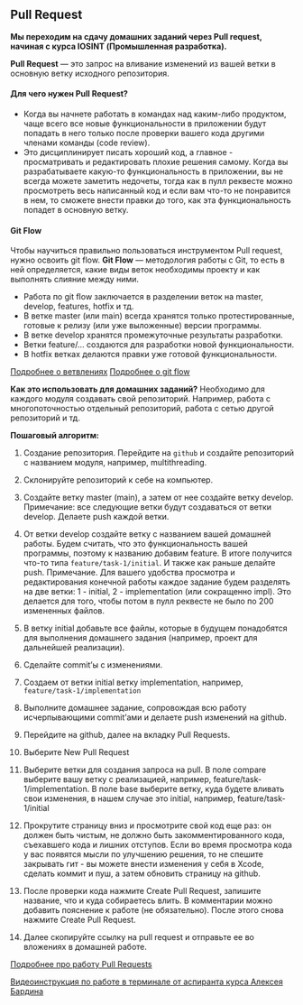 ## Pull Request

**Мы переходим на сдачу домашних заданий через Pull request, начиная с курса IOSINT (Промышленная разработка).**

**Pull Request** — это запрос на вливание изменений из вашей ветки в основную ветку исходного репозитория.

#### Для чего нужен Pull Request?
* Когда вы начнете работать в командах над каким-либо продуктом, чаще всего все новые функциональности в приложении будут попадать в него только после проверки вашего кода другими членами команды (code review).
* Это дисциплинирует писать хороший код, а главное - просматривать и редактировать плохие решения самому. Когда вы разрабатываете какую-то функциональность в приложении, вы не всегда можете заметить недочеты, тогда как в пулл реквесте можно просмотреть весь написанный код и если вам что-то не понравится в нем, то сможете внести правки до того, как эта функциональность попадет в основную ветку.

#### Git Flow

Чтобы научиться правильно пользоваться инструментом Pull request, нужно освоить git flow. **Git Flow** — методология работы с Git, то есть в ней определяется, какие виды веток необходимы проекту и как выполнять слияние между ними. 

* Работа по git flow заключается в разделении веток на master, develop, features, hotfix и тд. 
* В ветке master (или main) всегда хранятся только протестированные, готовые к релизу (или уже выложенные) версии программы. 
* В ветке develop хранятся промежуточные результаты разработки. 
* Ветки feature/… создаются для разработки новой функциональности. 
* В hotfix ветках делаются правки уже готовой функциональности. 

[Подробнее о ветвлениях](https://nvie.com/posts/a-successful-git-branching-model)
[Подробнее о git flow](https://danielkummer.github.io/git-flow-cheatsheet/index.ru_RU.html)

**Как это использовать для домашних заданий?**
Необходимо для каждого модуля создавать свой репозиторий. Например, работа с многопоточностью отдельный репозиторий, работа с сетью другой репозиторий и тд.

**Пошаговый алгоритм:**
1. Создание репозитория. Перейдите на `github` и создайте репозиторий с названием модуля, например, multithreading.
2. Склонируйте репозиторий к себе на компьютер.
3. Создайте ветку master (main), а затем от нее создайте ветку develop. Примечание: все следующие ветки будут создаваться от ветки develop. Делаете push каждой ветки.
4. От ветки develop создайте ветку с названием вашей домашней работы. Будем считать, что это функциональность вашей программы, поэтому к названию добавим feature. В итоге получится что-то типа ```feature/task-1/initial```. И также как раньше делайте push.
Примечание. Для вашего удобства просмотра и редактирования конечной работы каждое задание будем разделять на две ветки: 1 - initial, 2 - implementation (или сокращенно impl). Это делается для того, чтобы потом в пулл реквесте не было по 200 измененных файлов.
5. В ветку initial добавьте все файлы, которые в будущем понадобятся для выполнения домашнего задания (например, проект для дальнейшей реализации).
6. Сделайте commit’ы с изменениями.
7. Создаем от ветки initial ветку implementation, например, ```feature/task-1/implementation```
8. Выполните домашнее задание, сопровождая всю работу исчерпывающими commit’ами и делаете push изменений на github.
9. Перейдите на github, далее на вкладку Pull Requests. 

10. Выберите New Pull Request

11. Выберите ветки для создания запроса на pull. 
В поле compare выберите вашу ветку с реализацией, например, feature/task-1/implementation. 
В поле base выберите ветку, куда будете вливать свои изменения, в нашем случае это initial, например, feature/task-1/initial

12. Прокрутите страницу вниз и просмотрите свой код еще раз: он должен быть чистым, не должно быть закомментированного кода, съехавшего кода и лишних отступов. 
Если во время просмотра кода у вас появятся мысли по улучшению решения, то не спешите закрывать гит - вы можете внести изменения у себя в Xcode, сделать коммит и пуш, а затем обновить страницу на github.
13. После проверки кода нажмите Create Pull Request, запишите название, что и куда собираетесь влить. В комментарии можно добавить пояснение к работе (не обязательно). После этого снова нажмите Create Pull Request.
14. Далее скопируйте ссылку на pull request и отправьте ее во вложениях в домашней работе.


[Подробнее про работу Pull Requests](https://docs.github.com/en/free-pro-team@latest/github/collaborating-with-issues-and-pull-requests/about-pull-requests)

[Видеоинструкция по работе в терминале от аспиранта курса Алексея Бардина](https://youtu.be/o0RaC43uGPY)



